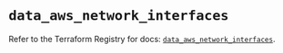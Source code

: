# `data_aws_network_interfaces`

Refer to the Terraform Registry for docs: [`data_aws_network_interfaces`](https://registry.terraform.io/providers/hashicorp/aws/6.0.0/docs/data-sources/network_interfaces).
